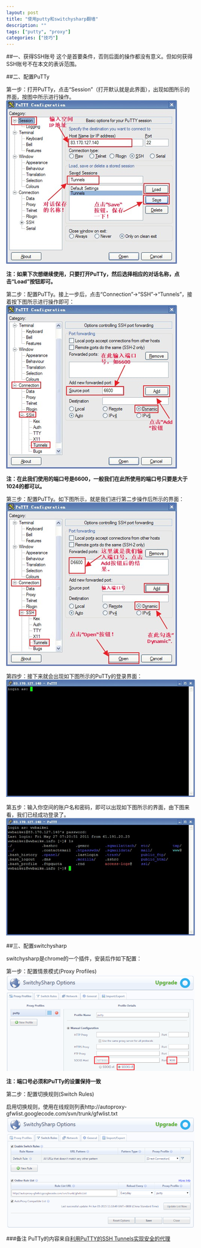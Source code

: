 ```yaml
---
layout: post
title: "使用putty和switchysharp翻墙"
description: ""
tags: ["putty", "proxy"]
categories: ["技巧"]
---
```


##一、获得SSH账号
这个是首要条件，否则后面的操作都没有意义。但如何获得SSH账号不在本文的表诉范围。

##二、配置PuTTy

第一步：打开PuTTy，点击“Session”（打开默认就是此界面），出现如图所示的界面，按图中所示进行操作。
![](/images/putty_configure1.jpg)

**注：如果下次想继续使用，只要打开PuTTy，然后选择相应的对话名称，点击“Load”按钮即可。**

第二步：配置PuTTy。接上一步后，点击“Connection”→“SSH”→“Tunnels”，接着按下图所示进行操作即可：
![](/images/putty_configure2.jpg)

**注：在此我们使用的端口号是6600，一般我们在此所使用的端口号只要是大于1024的都可以。**

第三步：配置PuTTy。如下图所示，就是我们进行第二步操作后所示的界面：
![](/images/putty_configure3.jpg)

第四步：接下来就会出现如下图所示的PuTTy的登录界面：
![](/images/putty_configure4.jpg)

第五步：输入你空间的账户名和密码，即可以出现如下图所示的界面，由下图来看，我们已经成功登录了。
![](/images/putty_configure5.jpg)

##三、配置switchysharp

switchysharp是chrome的一个插件，安装后作如下配置：

第一步：配置情景模式(Proxy Profiles)
![](/images/switchysharp1.png)

**注：端口号必须和PuTTy的设置保持一致**

第二步：配置切换规则(Switch Rules)

启用切换规则，使用在线规则列表http://autoproxy-gfwlist.googlecode.com/svn/trunk/gfwlist.txt
![](/images/switchysharp2.png)

###备注
PuTTy的内容来自[利用PuTTY的SSH Tunnels实现安全的代理](http://www.huluboke.com/putty-ssh-tunnels/)
